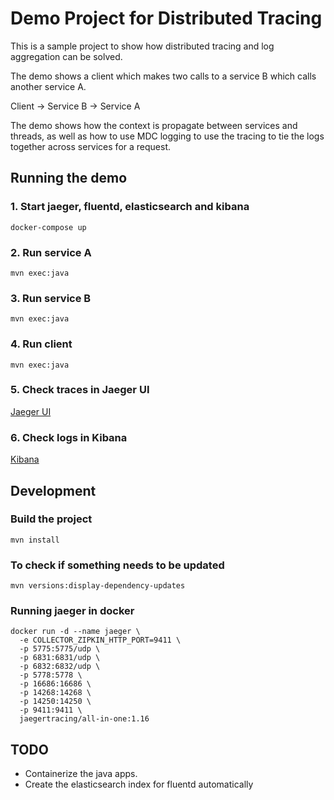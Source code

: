 # Demo Project for Distributed Tracing

This is a sample project to show how distributed tracing and log aggregation can be solved.

The demo shows a client which makes two calls to a service B which calls another service A. 
 
Client -> Service B -> Service A

The demo shows how the context is propagate between services and threads, as well as how to use MDC logging to use the tracing to tie the logs together across services for a request.

## Running the demo

### 1. Start jaeger, fluentd, elasticsearch and kibana 

    docker-compose up

### 2. Run service A

    mvn exec:java
    
### 3. Run service B
    
    mvn exec:java
    
### 4. Run client

    mvn exec:java
    
### 5. Check traces in Jaeger UI

[Jaeger UI](http://localhost:16686/search)    

### 6. Check logs in Kibana

[Kibana](http://localhost:5601)
    
## Development

### Build the project

    mvn install
    
### To check if something needs to be updated

    mvn versions:display-dependency-updates

### Running jaeger in docker
    
    docker run -d --name jaeger \
      -e COLLECTOR_ZIPKIN_HTTP_PORT=9411 \
      -p 5775:5775/udp \
      -p 6831:6831/udp \
      -p 6832:6832/udp \
      -p 5778:5778 \
      -p 16686:16686 \
      -p 14268:14268 \
      -p 14250:14250 \
      -p 9411:9411 \
      jaegertracing/all-in-one:1.16
      
## TODO

* Containerize the java apps.
* Create the elasticsearch index for fluentd automatically
    